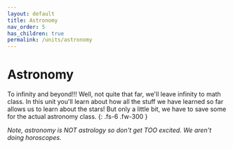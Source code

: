 ```yaml
---
layout: default
title: Astronomy
nav_order: 5
has_children: true
permalink: /units/astronomy
---
```


# Astronomy
To infinity and beyond!!!
Well, not quite that far, we'll leave infinity to math class.
In this unit you'll learn about how all the stuff we have learned so far allows us to learn about the stars!
But only a little bit, we have to save some for the actual astronomy class. 
{: .fs-6 .fw-300 }

*Note, astronomy is NOT astrology so don't get TOO excited.  We aren't doing horoscopes.*
